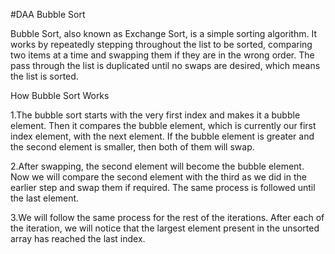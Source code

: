 #DAA Bubble Sort

Bubble Sort, also known as Exchange Sort, is a simple sorting algorithm. 
It works by repeatedly stepping throughout the list to be sorted, 
comparing two items at a time and swapping them if they are in the wrong order. 
The pass through the list is duplicated until no swaps are desired, which means the list is sorted.

How Bubble Sort Works

   1.The bubble sort starts with the very first index and makes it a       bubble element. 
    Then it compares the bubble element, which is currently our first index element, with the next element. 
    If the bubble element is greater and the second element is smaller, then both of them will swap.

   2.After swapping, the second element will become the bubble element. 
    Now we will compare the second element with the third as we did in the earlier step and swap them 
    if required. The same process is followed until the last element.

   3.We will follow the same process for the rest of the iterations. After each of the iteration, 
    we will notice that the largest element present in the unsorted array has reached the last index.
